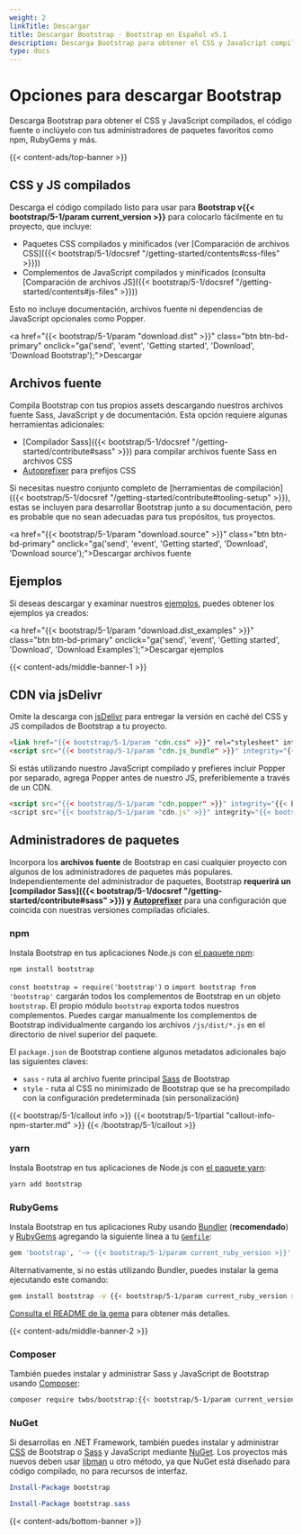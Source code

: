 ```yaml
---
weight: 2
linkTitle: Descargar
title: Descargar Bootstrap · Bootstrap en Español v5.1
description: Descarga Bootstrap para obtener el CSS y JavaScript compilados, el código fuente o inclúyelo con tus administradores de paquetes favoritos como npm, RubyGems y más.
type: docs
---
```


# Opciones para descargar Bootstrap

Descarga Bootstrap para obtener el CSS y JavaScript compilados, el código fuente o inclúyelo con tus administradores de paquetes favoritos como npm, RubyGems y más.

{{< content-ads/top-banner >}}

## CSS y JS compilados

Descarga el código compilado listo para usar para **Bootstrap v{{< bootstrap/5-1/param current_version >}}** para colocarlo fácilmente en tu proyecto, que incluye:

- Paquetes CSS compilados y minificados (ver [Comparación de archivos CSS]({{< bootstrap/5-1/docsref "/getting-started/contents#css-files" >}}))
- Complementos de JavaScript compilados y minificados (consulta [Comparación de archivos JS]({{< bootstrap/5-1/docsref "/getting-started/contents#js-files" >}}))

Esto no incluye documentación, archivos fuente ni dependencias de JavaScript opcionales como Popper.

<a href="{{< bootstrap/5-1/param "download.dist" >}}" class="btn btn-bd-primary" onclick="ga('send', 'event', 'Getting started', 'Download', 'Download Bootstrap');">Descargar</a>

## Archivos fuente

Compila Bootstrap con tus propios assets descargando nuestros archivos fuente Sass, JavaScript y de documentación. Esta opción requiere algunas herramientas adicionales:

- [Compilador Sass]({{< bootstrap/5-1/docsref "/getting-started/contribute#sass" >}}) para compilar archivos fuente Sass en archivos CSS
- [Autoprefixer](https://github.com/postcss/autoprefixer) para prefijos CSS

Si necesitas nuestro conjunto completo de [herramientas de compilación]({{< bootstrap/5-1/docsref "/getting-started/contribute#tooling-setup" >}}), estas se incluyen para desarrollar Bootstrap junto a su documentación, pero es probable que no sean adecuadas para tus propósitos, tus proyectos.

<a href="{{< bootstrap/5-1/param "download.source" >}}" class="btn btn-bd-primary" onclick="ga('send', 'event', 'Getting started', 'Download', 'Download source');">Descargar archivos fuente</a>

## Ejemplos

Si deseas descargar y examinar nuestros [ejemplos](https://getbootstrap.com/docs/5.1/examples/), puedes obtener los ejemplos ya creados:

<a href="{{< bootstrap/5-1/param "download.dist_examples" >}}" class="btn btn-bd-primary" onclick="ga('send', 'event', 'Getting started', 'Download', 'Download Examples');">Descargar ejemplos</a>

{{< content-ads/middle-banner-1 >}}

## CDN via jsDelivr

Omite la descarga con [jsDelivr](https://www.jsdelivr.com/) para entregar la versión en caché del CSS y JS compilados de Bootstrap a tu proyecto.

```html
<link href="{{< bootstrap/5-1/param "cdn.css" >}}" rel="stylesheet" integrity="{{< bootstrap/5-1/param "cdn.css_hash" >}}" crossorigin="anonymous">
<script src="{{< bootstrap/5-1/param "cdn.js_bundle" >}}" integrity="{{< bootstrap/5-1/param "cdn.js_bundle_hash" >}}" crossorigin="anonymous"></script>
```

Si estás utilizando nuestro JavaScript compilado y prefieres incluir Popper por separado, agrega Popper antes de nuestro JS, preferiblemente a través de un CDN.

```html
<script src="{{< bootstrap/5-1/param "cdn.popper" >}}" integrity="{{< bootstrap/5-1/param "cdn.popper_hash" >}}" crossorigin="anonymous"></script>
<script src="{{< bootstrap/5-1/param "cdn.js" >}}" integrity="{{< bootstrap/5-1/param "cdn.js_hash" >}}" crossorigin="anonymous"></script>
```

## Administradores de paquetes

Incorpora los **archivos fuente** de Bootstrap en casi cualquier proyecto con algunos de los administradores de paquetes más populares. Independientemente del administrador de paquetes, Bootstrap **requerirá un [compilador Sass]({{< bootstrap/5-1/docsref "/getting-started/contribute#sass" >}}) y [Autoprefixer](https://github.com/postcss/autoprefixer)** para una configuración que coincida con nuestras versiones compiladas oficiales.

### npm

Instala Bootstrap en tus aplicaciones Node.js con [el paquete npm](https://www.npmjs.com/package/bootstrap):

```sh
npm install bootstrap
```

`const bootstrap = require('bootstrap')` o `import bootstrap from 'bootstrap'` cargarán todos los complementos de Bootstrap en un objeto `bootstrap`.
El propio módulo `bootstrap` exporta todos nuestros complementos. Puedes cargar manualmente los complementos de Bootstrap individualmente cargando los archivos `/js/dist/*.js` en el directorio de nivel superior del paquete.

El `package.json` de Bootstrap contiene algunos metadatos adicionales bajo las siguientes claves:

- `sass` - ruta al archivo fuente principal [Sass](https://sass-lang.com/) de Bootstrap
- `style` - ruta al CSS no minimizado de Bootstrap que se ha precompilado con la configuración predeterminada (sin personalización)

{{< bootstrap/5-1/callout info >}}
{{< bootstrap/5-1/partial "callout-info-npm-starter.md" >}}
{{< /bootstrap/5-1/callout >}}

### yarn

Instala Bootstrap en tus aplicaciones de Node.js con [el paquete yarn](https://yarnpkg.com/en/package/bootstrap):

```sh
yarn add bootstrap
```

### RubyGems

Instala Bootstrap en tus aplicaciones Ruby usando [Bundler](https://bundler.io/) (**recomendado**) y [RubyGems](https://rubygems.org/) agregando la siguiente línea a tu [`Gemfile`](https://bundler.io/gemfile.html):

```ruby
gem 'bootstrap', '~> {{< bootstrap/5-1/param current_ruby_version >}}'
```

Alternativamente, si no estás utilizando Bundler, puedes instalar la gema ejecutando este comando:

```sh
gem install bootstrap -v {{< bootstrap/5-1/param current_ruby_version >}}
```

[Consulta el README de la gema](https://github.com/twbs/bootstrap-rubygem/blob/master/README.md) para obtener más detalles.

{{< content-ads/middle-banner-2 >}}

### Composer

También puedes instalar y administrar Sass y JavaScript de Bootstrap usando [Composer](https://getcomposer.org/):

```sh
composer require twbs/bootstrap:{{< bootstrap/5-1/param current_version >}}
```

### NuGet

Si desarrollas en .NET Framework, también puedes instalar y administrar [CSS](https://www.nuget.org/packages/bootstrap/) de Bootstrap o [Sass](https://www.nuget.org/packages/bootstrap.sass/) y JavaScript mediante [NuGet](https://www.nuget.org/). Los proyectos más nuevos deben usar [libman](https://docs.microsoft.com/en-us/aspnet/core/client-side/libman/) u otro método, ya que NuGet está diseñado para código compilado, no para recursos de interfaz.

```powershell
Install-Package bootstrap
```

```powershell
Install-Package bootstrap.sass
```

{{< content-ads/bottom-banner >}}